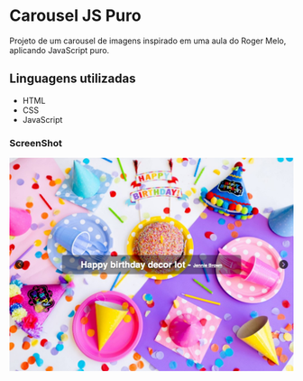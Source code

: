 # Carousel JS Puro

Projeto de um carousel de imagens inspirado em uma aula do Roger Melo, aplicando JavaScript puro.

## Linguagens utilizadas
- HTML
- CSS
- JavaScript

### ScreenShot
<img src="/assets/images/screenshot.jpeg" alt="Carousel de imagens com JS puro"/>